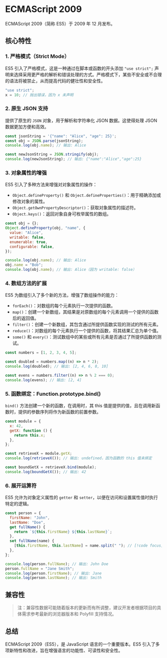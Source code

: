 # ECMAScript 2009

ECMAScript 2009（简称 ES5）于 2009 年 12 月发布。

## 核心特性

### 1. 严格模式（Strict Mode）

ES5 引入了严格模式，这是一种通过在脚本或函数的开头添加 `"use strict";` 声明来选择采用更严格的解析和错误处理的方式。严格模式下，某些不安全或不合理的语法将被禁止，从而提高代码的健壮性和安全性。

```javascript
"use strict";
x = 10; // 抛出错误，因为 x 未声明
```

### 2. 原生 JSON 支持

提供了原生的 `JSON` 对象，用于解析和字符串化 JSON 数据。这使得处理 JSON 数据更加方便和高效。

```javascript
const jsonString = '{"name": "Alice", "age": 25}';
const obj = JSON.parse(jsonString);
console.log(obj.name); // 输出: Alice

const newJsonString = JSON.stringify(obj);
console.log(newJsonString); // 输出: {"name":"Alice","age":25}
```

### 3. 对象属性的增强

ES5 引入了多种方法来增强对对象属性的操作：

- `Object.defineProperty()` 和 `Object.defineProperties()`：用于精确添加或修改对象的属性。
- `Object.getOwnPropertyDescriptor()`：获取对象属性的描述符。
- `Object.keys()`：返回对象自身可枚举属性的数组。

```javascript
const obj = {};
Object.defineProperty(obj, "name", {
  value: "Alice",
  writable: false,
  enumerable: true,
  configurable: false,
});

console.log(obj.name); // 输出: Alice
obj.name = "Bob";
console.log(obj.name); // 输出: Alice（因为 writable: false）
```

### 4. 数组方法的扩展

ES5 为数组引入了多个新的方法，增强了数组操作的能力：

- `forEach()`：对数组的每个元素执行一次提供的函数。
- `map()`：创建一个新数组，其结果是对原数组的每个元素调用一个提供的函数后的返回值。
- `filter()`：创建一个新数组，其包含通过所提供函数实现的测试的所有元素。
- `reduce()`：对数组的每个元素执行一个提供的函数，将其结果汇总为单个值。
- `some()` 和 `every()`：测试数组中的某些或所有元素是否通过了所提供函数的测试。

```javascript
const numbers = [1, 2, 3, 4, 5];

const doubled = numbers.map((n) => n * 2);
console.log(doubled); // 输出: [2, 4, 6, 8, 10]

const evens = numbers.filter((n) => n % 2 === 0);
console.log(evens); // 输出: [2, 4]
```

### 5. 函数绑定：Function.prototype.bind()

`bind()` 方法创建一个新的函数，在调用时，其 this 值是提供的值，且在调用新函数时，提供的参数序列将作为新函数的前置参数。

```javascript
const module = {
  x: 42,
  getX: function () {
    return this.x;
  },
};

const retrieveX = module.getX;
console.log(retrieveX()); // 输出: undefined，因为函数的 this 值未绑定

const boundGetX = retrieveX.bind(module);
console.log(boundGetX()); // 输出: 42
```

### 6. 展开运算符

ES5 允许为对象定义属性的 `getter` 和 `setter`，以便在访问和设置属性值时执行特定的逻辑。

```javascript
const person = {
  firstName: "John",
  lastName: "Doe",
  get fullName() {
    return `${this.firstName} ${this.lastName}`;
  },
  set fullName(name) {
    [this.firstName, this.lastName] = name.split(" "); // [!code focus]
  },
};

console.log(person.fullName); // 输出: John Doe
person.fullName = "Jane Smith";
console.log(person.firstName); // 输出: Jane
console.log(person.lastName); // 输出: Smith
```

## 兼容性

<BrowserCard cv="23+" fv="21+" sv="6.1+" oev="12+" iev="9+"  />

<!--
| Chrome | Firefox | Safari | Edge | Internet Explorer |
| :----: | :-----: | :----: | :--: | :---------------: |
|  23+   |   21+   |  6.1+   | 12+  |      9+       |
-->

> 注：兼容性数据可能随着版本的更新而有所调整，建议开发者根据项目的具体需求参考最新的浏览器版本和 Polyfill 支持情况。

## 总结

ECMAScript 2009（ES5），是 JavaScript 语言的一个重要版本。ES5 引入了多项新特性和改进，旨在增强语言的功能性、可读性和安全性。
